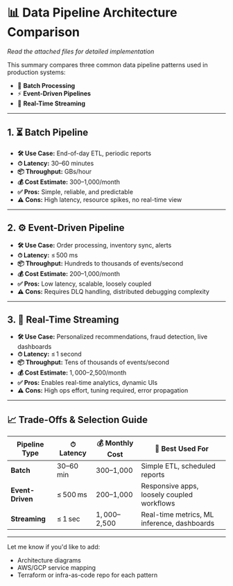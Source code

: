 # 📊 Data Pipeline Architecture Comparison  
_Read the attached files for detailed implementation_

This summary compares three common data pipeline patterns used in production systems:

- 🔄 **Batch Processing**
- ⚡ **Event-Driven Pipelines**
- 📡 **Real-Time Streaming**

---

## 1. ⏳ Batch Pipeline

- **🛠 Use Case:** End-of-day ETL, periodic reports  
- **⏱ Latency:** 30–60 minutes  
- **📦 Throughput:** GBs/hour  
- **💰 Cost Estimate:** $300–$1,000/month  
- **✅ Pros:** Simple, reliable, and predictable  
- **⚠️ Cons:** High latency, resource spikes, no real-time view  

---

## 2. ⚙️ Event-Driven Pipeline

- **🛠 Use Case:** Order processing, inventory sync, alerts  
- **⏱ Latency:** ≤ 500 ms  
- **📦 Throughput:** Hundreds to thousands of events/second  
- **💰 Cost Estimate:** $200–$1,000/month  
- **✅ Pros:** Low latency, scalable, loosely coupled  
- **⚠️ Cons:** Requires DLQ handling, distributed debugging complexity  

---

## 3. 🚀 Real-Time Streaming

- **🛠 Use Case:** Personalized recommendations, fraud detection, live dashboards  
- **⏱ Latency:** ≤ 1 second  
- **📦 Throughput:** Tens of thousands of events/second  
- **💰 Cost Estimate:** $1,000–$2,500/month  
- **✅ Pros:** Enables real-time analytics, dynamic UIs  
- **⚠️ Cons:** High ops effort, tuning required, error propagation  

---

## 📈 Trade-Offs & Selection Guide

| Pipeline Type     | ⏱ Latency   | 💰 Monthly Cost      | 🚀 Best Used For                              |
|-------------------|-------------|----------------------|-----------------------------------------------|
| **Batch**         | 30–60 min   | $300–$1,000          | Simple ETL, scheduled reports                 |
| **Event-Driven**  | ≤ 500 ms    | $200–$1,000          | Responsive apps, loosely coupled workflows    |
| **Streaming**     | ≤ 1 sec     | $1,000–$2,500        | Real-time metrics, ML inference, dashboards   |

---

Let me know if you'd like to add:
- Architecture diagrams  
- AWS/GCP service mapping  
- Terraform or infra-as-code repo for each pattern
